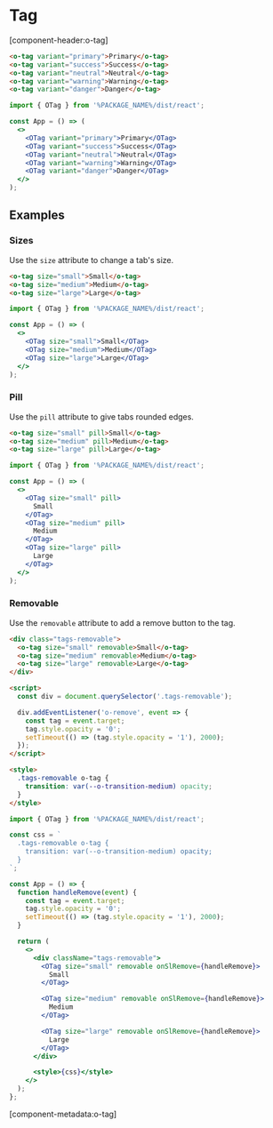 # Tag

[component-header:o-tag]

```html preview
<o-tag variant="primary">Primary</o-tag>
<o-tag variant="success">Success</o-tag>
<o-tag variant="neutral">Neutral</o-tag>
<o-tag variant="warning">Warning</o-tag>
<o-tag variant="danger">Danger</o-tag>
```

```jsx react
import { OTag } from '%PACKAGE_NAME%/dist/react';

const App = () => (
  <>
    <OTag variant="primary">Primary</OTag>
    <OTag variant="success">Success</OTag>
    <OTag variant="neutral">Neutral</OTag>
    <OTag variant="warning">Warning</OTag>
    <OTag variant="danger">Danger</OTag>
  </>
);
```

## Examples

### Sizes

Use the `size` attribute to change a tab's size.

```html preview
<o-tag size="small">Small</o-tag>
<o-tag size="medium">Medium</o-tag>
<o-tag size="large">Large</o-tag>
```

```jsx react
import { OTag } from '%PACKAGE_NAME%/dist/react';

const App = () => (
  <>
    <OTag size="small">Small</OTag>
    <OTag size="medium">Medium</OTag>
    <OTag size="large">Large</OTag>
  </>
);
```

### Pill

Use the `pill` attribute to give tabs rounded edges.

```html preview
<o-tag size="small" pill>Small</o-tag>
<o-tag size="medium" pill>Medium</o-tag>
<o-tag size="large" pill>Large</o-tag>
```

```jsx react
import { OTag } from '%PACKAGE_NAME%/dist/react';

const App = () => (
  <>
    <OTag size="small" pill>
      Small
    </OTag>
    <OTag size="medium" pill>
      Medium
    </OTag>
    <OTag size="large" pill>
      Large
    </OTag>
  </>
);
```

### Removable

Use the `removable` attribute to add a remove button to the tag.

```html preview
<div class="tags-removable">
  <o-tag size="small" removable>Small</o-tag>
  <o-tag size="medium" removable>Medium</o-tag>
  <o-tag size="large" removable>Large</o-tag>
</div>

<script>
  const div = document.querySelector('.tags-removable');

  div.addEventListener('o-remove', event => {
    const tag = event.target;
    tag.style.opacity = '0';
    setTimeout(() => (tag.style.opacity = '1'), 2000);
  });
</script>

<style>
  .tags-removable o-tag {
    transition: var(--o-transition-medium) opacity;
  }
</style>
```

```jsx react
import { OTag } from '%PACKAGE_NAME%/dist/react';

const css = `
  .tags-removable o-tag {
    transition: var(--o-transition-medium) opacity;
  }
`;

const App = () => {
  function handleRemove(event) {
    const tag = event.target;
    tag.style.opacity = '0';
    setTimeout(() => (tag.style.opacity = '1'), 2000);
  }

  return (
    <>
      <div className="tags-removable">
        <OTag size="small" removable onSlRemove={handleRemove}>
          Small
        </OTag>

        <OTag size="medium" removable onSlRemove={handleRemove}>
          Medium
        </OTag>

        <OTag size="large" removable onSlRemove={handleRemove}>
          Large
        </OTag>
      </div>

      <style>{css}</style>
    </>
  );
};
```

[component-metadata:o-tag]
